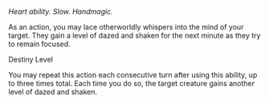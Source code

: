*Heart ability. Slow. Handmagic.*

As an action, you may lace otherworldly whispers into the mind of your target. They gain a level of dazed and shaken for the next minute as they try to remain focused. 

<div class="destiny-level">Destiny Level</div class="destiny-level">

You may repeat this action each consecutive turn after using this ability, up to three times total. Each time you do so, the target creature gains another level of dazed and shaken.

